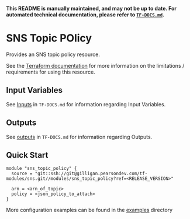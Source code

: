 **This README is manually maintained, and may not be up to date. For automated technical documentation, please refer to [`TF-DOCS.md`](TF-DOCS.md).**

# SNS Topic POlicy

Provides an SNS topic policy resource.

See the [Terraform documentation](https://registry.terraform.io/providers/hashicorp/aws/latest/docs/resources/sns_topic_policy) for more information on the limitations / requirements for using this resource.

## Input Variables

See [Inputs](TF-DOCS.md#Inputs) in `TF-DOCS.md` for information regarding Input Variables.

## Outputs

See [outputs](TF-DOCS.md#Outputs) in `TF-DOCS.md` for information regarding Outputs.

## Quick Start

```hcl-terraform
module "sns_topic_policy" {
  source = "git::ssh://git@gilligan.pearsondev.com/tf-modules/sns.git//modules/sns_topic_policy?ref=<RELEASE_VERSION>"

  arn = <arn_of_topic>
  policy = <json_policy_to_attach>
}
```

More configuration examples can be found in the [examples](../examples) directory
